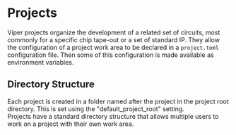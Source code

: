 # Projects

Viper projects organize the development of a related set of circuits, most
commonly for a specific chip tape-out or a set of standard IP.  They allow the
configuration of a project work area to be declared in a `project.toml`
configuration file.  Then some of this configuration is made available as
environment variables.

## Directory Structure

Each project is created in a folder named after the project in the project
root directory.  This is set using the "default_project_root" setting.  
Projects have a standard directory structure that allows multiple users to
work on a project with their own work area.
